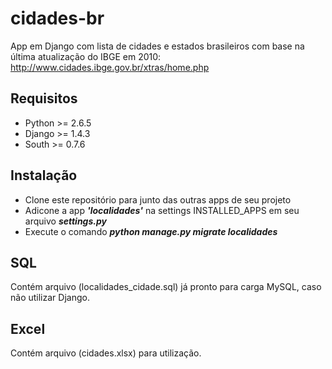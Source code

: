 cidades-br
==========

App em Django com lista de cidades e estados brasileiros com base na última atualização do IBGE em 2010: http://www.cidades.ibge.gov.br/xtras/home.php

Requisitos
--------------
- Python >= 2.6.5
- Django >= 1.4.3
- South >= 0.7.6

Instalação
--------------

- Clone este repositório para junto das outras apps de seu projeto
- Adicone a app ***'localidades'*** na settings INSTALLED_APPS em seu arquivo ***settings.py***
- Execute o comando ***python manage.py migrate localidades***


SQL
--------------
Contém arquivo (localidades_cidade.sql) já pronto para carga MySQL, caso não utilizar Django.


Excel
--------------
Contém arquivo (cidades.xlsx) para utilização.
